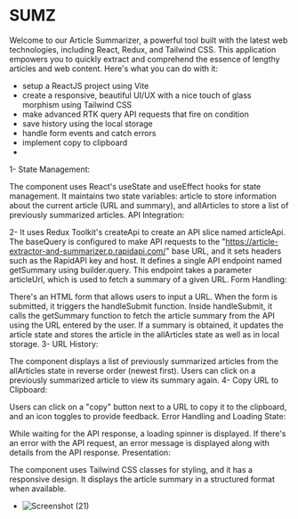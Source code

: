 # SUMZ 

Welcome to our Article Summarizer, a powerful tool built with the latest web technologies, including React, Redux, and Tailwind CSS. This application empowers you to quickly extract and comprehend the essence of lengthy articles and web content. Here's what you can do with it:





- setup a ReactJS project using Vite
- create a responsive, beautiful UI/UX with a nice touch of glass morphism using Tailwind CSS
- make advanced RTK query API requests that fire on condition
- save history using the local storage
- handle form events and catch errors
- implement copy to clipboard
- 

1- State Management:

The component uses React's useState and useEffect hooks for state management.
It maintains two state variables: article to store information about the current article (URL and summary), and allArticles to store a list of previously summarized articles.
API Integration:

2- It uses Redux Toolkit's createApi to create an API slice named articleApi.
The baseQuery is configured to make API requests to the "https://article-extractor-and-summarizer.p.rapidapi.com/" base URL, and it sets headers such as the RapidAPI key and host.
It defines a single API endpoint named getSummary using builder.query. This endpoint takes a parameter articleUrl, which is used to fetch a summary of a given URL.
Form Handling:

There's an HTML form that allows users to input a URL.
When the form is submitted, it triggers the handleSubmit function.
Inside handleSubmit, it calls the getSummary function to fetch the article summary from the API using the URL entered by the user.
If a summary is obtained, it updates the article state and stores the article in the allArticles state as well as in local storage.
3- URL History:

The component displays a list of previously summarized articles from the allArticles state in reverse order (newest first).
Users can click on a previously summarized article to view its summary again.
4- Copy URL to Clipboard:

Users can click on a "copy" button next to a URL to copy it to the clipboard, and an icon toggles to provide feedback.
Error Handling and Loading State:

While waiting for the API response, a loading spinner is displayed.
If there's an error with the API request, an error message is displayed along with details from the API response.
Presentation:

The component uses Tailwind CSS classes for styling, and it has a responsive design.
It displays the article summary in a structured format when available.

  
- ![Screenshot (21)](https://github.com/RRashmipanda/Sumz/assets/140526128/053e1686-3898-41c3-853c-9f5db3165c97)
